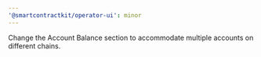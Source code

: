 ```yaml
---
'@smartcontractkit/operator-ui': minor
---
```


Change the Account Balance section to accommodate multiple accounts on different chains.
